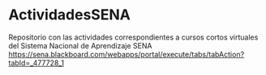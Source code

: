 # ActividadesSENA
Repositorio con las actividades correspondientes a cursos cortos virtuales del Sistema Nacional de Aprendizaje SENA https://sena.blackboard.com/webapps/portal/execute/tabs/tabAction?tabId=_477728_1
